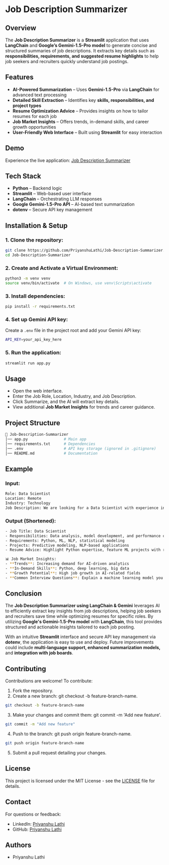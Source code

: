 # Job Description Summarizer

## Overview

The **Job Description Summarizer** is a **Streamlit** application that uses **LangChain** and **Google’s Gemini-1.5-Pro model** to generate concise and structured summaries of job descriptions. It extracts key details such as **responsibilities, requirements, and suggested resume highlights** to help job seekers and recruiters quickly understand job postings.

## Features

- **AI-Powered Summarization** – Uses **Gemini-1.5-Pro** via **LangChain** for advanced text processing
- **Detailed Skill Extraction** – Identifies key **skills, responsibilities, and project types**
- **Resume Optimization Advice** – Provides insights on how to tailor resumes for each job
- **Job Market Insights** – Offers trends, in-demand skills, and career growth opportunities
- **User-Friendly Web Interface** – Built using **Streamlit** for easy interaction

## Demo

Experience the live application: [Job Description Summarizer](https://job-description-summarizer.onrender.com)

## Tech Stack

- **Python** – Backend logic
- **Streamlit** – Web-based user interface
- **LangChain** – Orchestrating LLM responses
- **Google Gemini-1.5-Pro API** – AI-based text summarization
- **dotenv** – Secure API key management

## Installation & Setup

### 1. Clone the repository:

```bash
git clone https://github.com/PriyanshuLathi/Job-Description-Summarizer.git
cd Job-Description-Summarizer
```

### 2. Create and Activate a Virtual Environment:

```bash
python3 -m venv venv
source venv/bin/activate  # On Windows, use venv\Scripts\activate
```

### 3. Install dependencies:

```bash
pip install -r requirements.txt
```

### 4. Set up Gemini API key:

Create a `.env` file in the project root and add your Gemini API key:

```bash
API_KEY=your_api_key_here
```

### 5. Run the application:

```bash
streamlit run app.py
```

## Usage

- Open the web interface.
- Enter the Job Role, Location, Industry, and Job Description.
- Click Summarize, and the AI will extract key details.
- View additional **Job Market Insights** for trends and career guidance.

## Project Structure

```bash
📂 Job-Description-Summarizer
│── app.py                # Main app
│── requirements.txt      # Dependencies
│── .env                  # API key storage (ignored in .gitignore)
│── README.md             # Documentation
```

## Example

### Input:

```bash
Role: Data Scientist
Location: Remote
Industry: Technology
Job Description: We are looking for a Data Scientist with experience in Python, machine learning, and NLP.
```

### Output (Shortened):

```bash
- Job Title: Data Scientist
- Responsibilities: Data analysis, model development, and performance optimization
- Requirements: Python, ML, NLP, statistical modeling
- Projects: Predictive modeling, NLP-based applications
- Resume Advice: Highlight Python expertise, feature ML projects with real-world impact

📊 Job Market Insights:
- **Trends**: Increasing demand for AI-driven analytics
- **In-Demand Skills**: Python, deep learning, big data
- **Growth Potential**: High job growth in AI-related fields
- **Common Interview Questions**: Explain a machine learning model you've built.
```

## Conclusion

The **Job Description Summarizer using LangChain & Gemini** leverages AI to efficiently extract key insights from job descriptions, helping job seekers and recruiters save time while optimizing resumes for specific roles. By utilizing **Google's Gemini-1.5-Pro model** with **LangChain**, this tool provides structured and actionable insights tailored to each job posting.

With an intuitive **Streamlit** interface and secure API key management via **dotenv**, the application is easy to use and deploy. Future improvements could include **multi-language support, enhanced summarization models,** and **integration with job boards**.

## Contributing

Contributions are welcome! To contribute:

1. Fork the repository.
2. Create a new branch: git checkout -b feature-branch-name.

```bash
git checkout -b feature-branch-name
```

3. Make your changes and commit them: git commit -m 'Add new feature'.

```bash
git commit -m "Add new feature"
```

4. Push to the branch: git push origin feature-branch-name.

```bash
git push origin feature-branch-name
```

5. Submit a pull request detailing your changes.

## License

This project is licensed under the MIT License - see the [LICENSE](https://github.com/PriyanshuLathi/Job-Description-Summarizer/blob/main/LICENSE) file for details.

## Contact

For questions or feedback:

- LinkedIn: [Priyanshu Lathi](https://www.linkedin.com/in/priyanshu-lathi)
- GitHub: [Priyanshu Lathi](https://github.com/PriyanshuLathi)

## Authors

- Priyanshu Lathi
